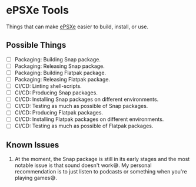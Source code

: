 # ePSXe Tools

Things that can make [ePSXe](http://www.epsxe.com) easier to build, install, or
use.

## Possible Things

- [ ] Packaging: Building Snap package.
- [ ] Packaging: Releasing Snap package.
- [ ] Packaging: Building Flatpak package.
- [ ] Packaging: Releasing Flatpak package.
- [ ] CI/CD: Linting shell-scripts.
- [ ] CI/CD: Producing Snap packages.
- [ ] CI/CD: Installing Snap packages on different environments.
- [ ] CI/CD: Testing as much as possible of Snap packages.
- [ ] CI/CD: Producing Flatpak packages.
- [ ] CI/CD: Installing Flatpak packages on different environments.
- [ ] CI/CD: Testing as much as possible of Flatpak packages.

## Known Issues

1. At the moment, the Snap package is still in its early stages and the most
  notable issue is that sound doesn't work:sweat_smile:. My personal
  recommendation is to just listen to podcasts or something when you're playing
  games:sweat_smile:.
